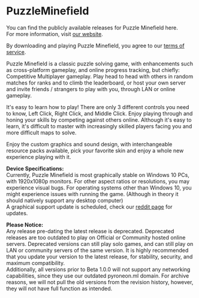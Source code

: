# PuzzleMinefield
You can find the publicly available releases for Puzzle Minefield here.
<br>For more information, visit <a href="https://www.pyroneon.net/PuzzleMinefield">our website</a>.

By downloading and playing Puzzle Minefield, you agree to our <a href="https://www.pyroneon.net/PuzzleMinefield/tos">terms of service</a>.

Puzzle Minefield is a classic puzzle solving game, with enhancements such as cross-platform gameplay, and online progress tracking, but chiefly: Competitive Multiplayer
gameplay. Play head to head with others in random matches for ranks and to climb the leaderboard, or host your own server and invite friends / strangers to play with you, through LAN or online gameplay.

It's easy to learn how to play! There are only 3 different controls you need to know, Left Click, Right Click, and Middle Click. Enjoy playing through and honing your skills by competing against others online. Although it's easy to learn, it's difficult to master with increasingly skilled players facing you and more difficult maps 
to solve.

Enjoy the custom graphics and sound design, with interchangeable resource packs available, pick your favorite skin and enjoy a whole new experience playing with it.

<b>Device Specifications:</b>
<br>
Currently, Puzzle Minefield is most graphically stable on Windows 10 PCs, with 1920x1080p monitors. For other aspect ratios or resolutions, you may experience visual bugs. For operating systems other than Windows 10, you might experience issues with running the game. (Although in theory it should natively support any desktop computer)
<br>
A graphical support update is scheduled, check our <a href="https://www.reddit.com/r/PuzzleMinefield/">reddit page</a> for updates.

<b>Please Notice:</b>
<br>
Any release pre-dating the latest release is deprecated. Deprecated releases are too outdated to play on Official or Community hosted online servers. Deprecated versions can still play solo games, and can still play on LAN or community servers of the same version. It is highly recommended that you update your version to the latest release, for stability, security, and maximum compatibility.
<br>
Additionally, all versions prior to Beta 1.0.0 will not support any networking capabilities, since they use our outdated pyroneon.ml domain. For archive reasons, we will not pull the old versions from the revision history, however, they will not have full function as intended.

